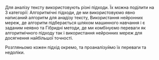 Для аналізу тексту використовують різні підходи. Їх можна поділити на 3 категорії: Алгоритмічні підходи, де ми використовуємо явно написаний алгоритм для анадізу тексту, Використання нейронних мереж, де алгоритм підберається шляхом машинного навчання і є заданим неявно та Гібридні методи, де ми комбінуємо переваги як алгоритмічного підходу так і використання нейронних мереж для досягнення найбільшої точності. 

Розгляньомо кожен підхід окремо, та проаналізуймо їх переваги та недоліки.